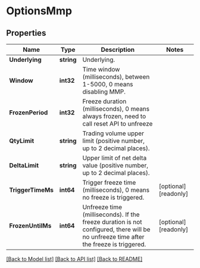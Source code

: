# OptionsMmp

## Properties

Name | Type | Description | Notes
------------ | ------------- | ------------- | -------------
**Underlying** | **string** | Underlying. | 
**Window** | **int32** | Time window (milliseconds), between 1-5000, 0 means disabling MMP. | 
**FrozenPeriod** | **int32** | Freeze duration (milliseconds), 0 means always frozen, need to call reset API to unfreeze | 
**QtyLimit** | **string** | Trading volume upper limit (positive number, up to 2 decimal places). | 
**DeltaLimit** | **string** | Upper limit of net delta value (positive number, up to 2 decimal places). | 
**TriggerTimeMs** | **int64** | Trigger freeze time (milliseconds), 0 means no freeze is triggered. | [optional] [readonly] 
**FrozenUntilMs** | **int64** | Unfreeze time (milliseconds). If the freeze duration is not configured, there will be no unfreeze time after the freeze is triggered. | [optional] [readonly] 

[[Back to Model list]](../README.md#documentation-for-models) [[Back to API list]](../README.md#documentation-for-api-endpoints) [[Back to README]](../README.md)


